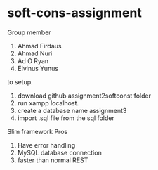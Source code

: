 # soft-cons-assignment

Group member
1. Ahmad Firdaus
2. Ahmad Nuri
3. Ad O Ryan
4. Elvinus Yunus

to setup.
1. download github assignment2softconst folder
2. run xampp localhost.
3. create a database name assignment3
4. import .sql file from the sql folder


Slim framework Pros
1. Have error handling
2. MySQL database connection
3. faster than normal REST
